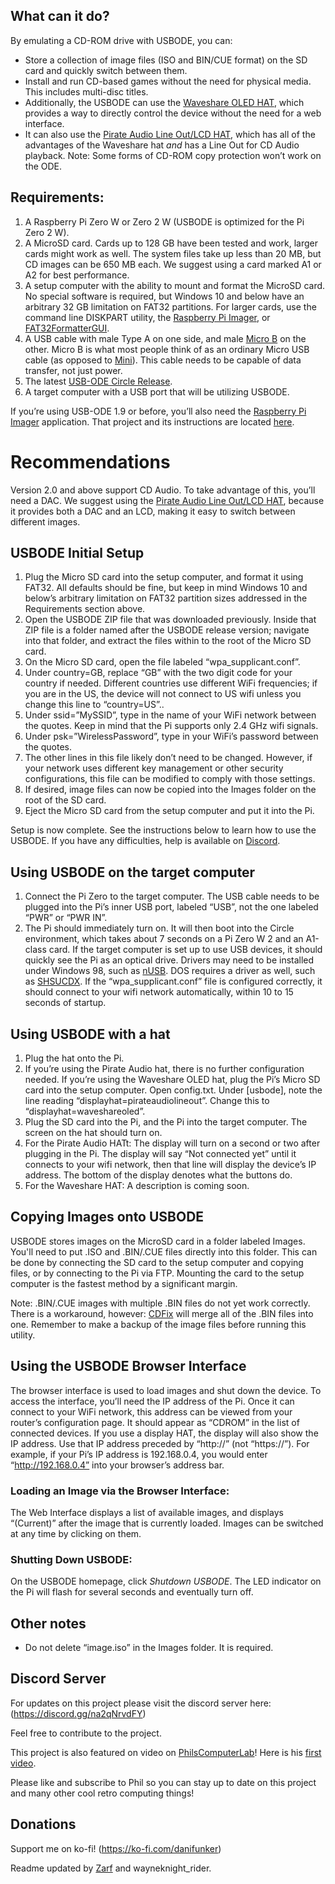 
## What can it do?
By emulating a CD-ROM drive with USBODE, you can:
- Store a collection of image files (ISO and BIN/CUE format) on the SD card and quickly switch between them.
- Install and run CD-based games without the need for physical media. This includes multi-disc titles.
- Additionally, the USBODE can use the [Waveshare OLED HAT](https://www.waveshare.com/wiki/1.3inch_OLED_HAT), which provides a way to directly control the device without the need for a web interface.
- It can also use the [Pirate Audio Line Out/LCD HAT](https://shop.pimoroni.com/products/pirate-audio-line-out), which has all of the advantages of the Waveshare hat _and_ has a Line Out for CD Audio playback.
Note: Some forms of CD-ROM copy protection won’t work on the ODE.

## Requirements:
1. A Raspberry Pi Zero W or Zero 2 W (USBODE is optimized for the Pi Zero 2 W).
2. A MicroSD card. Cards up to 128 GB have been tested and work, larger cards might work as well. The system files take up less than 20 MB, but CD images can be 650 MB each. We suggest using a card marked A1 or A2 for best performance.
3. A setup computer with the ability to mount and format the MicroSD card. No special software is required, but Windows 10 and below have an arbitrary 32 GB limitation on FAT32 partitions. For larger cards, use the command line DISKPART utility, the [Raspberry Pi Imager](https://www.raspberrypi.com/software/), or [FAT32FormatterGUI](https://www.softpedia.com/get/System/Hard-Disk-Utils/FAT32format-GUI.shtml).
4. A USB cable with male Type A on one side, and male [Micro B](https://en.wikipedia.org/wiki/USB_hardware#/media/File:MicroB_USB_Plug.jpg) on the other. Micro B is what most people think of as an ordinary Micro USB cable (as opposed to [Mini](https://en.wikipedia.org/wiki/USB_hardware#/media/File:Cable_Mini_USB.jpg)). This cable needs to be capable of data transfer, not just power.
5. The latest [USB-ODE Circle Release]([url](https://github.com/danifunker/usbode-circle/releases)).
6. A target computer with a USB port that will be utilizing USBODE.

If you’re using USB-ODE 1.9 or before, you’ll also need the [Raspberry Pi Imager](https://www.raspberrypi.com/software/) application. That project and its instructions are located [here](https://github.com/danifunker/usbode/releases).

# Recommendations
Version 2.0 and above support CD Audio. To take advantage of this, you’ll need a DAC. We suggest using the [Pirate Audio Line Out/LCD HAT](https://shop.pimoroni.com/products/pirate-audio-line-out), because it provides both a DAC and an LCD, making it easy to switch between different images.

## USBODE Initial Setup
1. Plug the Micro SD card into the setup computer, and format it using FAT32. All defaults should be fine, but keep in mind Windows 10 and below’s arbitrary limitation on FAT32 partition sizes addressed in the Requirements section above.
2. Open the USBODE ZIP file that was downloaded previously. Inside that ZIP file is a folder named after the USBODE release version; navigate into that folder, and extract the files within to the root of the Micro SD card.
3. On the Micro SD card, open the file labeled “wpa_supplicant.conf”.
4. Under country=GB, replace “GB” with the two digit code for your country if needed. Different countries use different WiFi frequencies; if you are in the US, the device will not connect to US wifi unless you change this line to “country=US”..
5. Under ssid=”MySSID”, type in the name of your WiFi network between the quotes. Keep in mind that the Pi supports only 2.4 GHz wifi signals.
6. Under psk=”WirelessPassword”, type in your WiFi’s password between the quotes.
7. The other lines in this file likely don’t need to be changed. However, if your network uses different key management or other security configurations, this file can be modified to comply with those settings.
8. If desired, image files can now be copied into the Images folder on the root of the SD card.
9. Eject the Micro SD card from the setup computer and put it into the Pi.

Setup is now complete. See the instructions below to learn how to use the USBODE. If you have any difficulties, help is available on [Discord](https://discord.gg/na2qNrvdFY).

## Using USBODE on the target computer
1. Connect the Pi Zero to the target computer. The USB cable needs to be plugged into the Pi’s inner USB port, labeled “USB”, not the one labeled “PWR” or “PWR IN”.
2. The Pi should immediately turn on. It will then boot into the Circle environment, which takes about 7 seconds on a Pi Zero W 2 and an A1-class card. If the target computer is set up to use USB devices, it should quickly see the Pi as an optical drive. Drivers may need to be installed under Windows 98, such as [nUSB](https://www.philscomputerlab.com/windows-98-usb-storage-driver.html). DOS requires a driver as well, such as [SHSUCDX](http://adoxa.altervista.org/shsucdx/). If the “wpa_supplicant.conf” file is configured correctly, it should connect to your wifi network automatically, within 10 to 15 seconds of startup.

## Using USBODE with a hat
1. Plug the hat onto the Pi.
2. If you’re using the Pirate Audio hat, there is no further configuration needed. If you’re using the Waveshare OLED hat, plug the Pi’s Micro SD card into the setup computer. Open config.txt. Under [usbode], note the line reading “displayhat=pirateaudiolineout”. Change this to “displayhat=waveshareoled”.
3. Plug the SD card into the Pi, and the Pi into the target computer. The screen on the hat should turn on.
4. For the Pirate Audio HATt: The display will turn on a second or two after plugging in the Pi. The display will say “Not connected yet” until it connects to your wifi network, then that line will display the device’s IP address. The bottom of the display denotes what the buttons do.
5. For the Waveshare HAT: A description is coming soon.

## Copying Images onto USBODE
USBODE stores images on the MicroSD card in a folder labeled Images. You'll need to put .ISO and .BIN/.CUE files directly into this folder. This can be done by connecting the SD card to the setup computer and copying files, or by connecting to the Pi via FTP. Mounting the card to the setup computer is the fastest method by a significant margin.

Note: .BIN/.CUE images with multiple .BIN files do not yet work correctly. There is a workaround, however: [CDFix](https://web.archive.org/web/20240112090553/https://krikzz.com/pub/support/mega-everdrive/pro-series/cdfix/) will merge all of the .BIN files into one. Remember to make a backup of the image files before running this utility.

## Using the USBODE Browser Interface
The browser interface is used to load images and shut down the device. To access the interface, you’ll need the IP address of the Pi. Once it can connect to your WiFi network, this address can be viewed from your router’s configuration page. It should appear as “CDROM” in the list of connected devices. If you use a display HAT, the display will also show the IP address. Use that IP address preceded by “http://” (not “https://”). For example, if your Pi’s IP address is 192.168.0.4, you would enter “http://192.168.0.4” into your browser’s address bar.

### Loading an Image via the Browser Interface:
The Web Interface displays a list of available images, and displays “(Current)” after the image that is currently loaded. Images can be switched at any time by clicking on them.

### Shutting Down USBODE:
On the USBODE homepage, click _Shutdown USBODE_. The LED indicator on the Pi will flash for several seconds and eventually turn off.

## Other notes
- Do not delete “image.iso” in the Images folder. It is required.

## Discord Server
For updates on this project please visit the discord server here: (https://discord.gg/na2qNrvdFY)

Feel free to contribute to the project.

This project is also featured on video on [PhilsComputerLab](https://www.youtube.com/channel/UCj9IJ2QvygoBJKSOnUgXIRA)!
Here is his [first video](https://www.youtube.com/watch?v=Is3ULD0ZXnI).

Please like and subscribe to Phil so you can stay up to date on this project and many other cool retro computing things!

## Donations
Support me on ko-fi!
(https://ko-fi.com/danifunker)

Readme updated by [Zarf](https://github.com/Zarf-42) and wayneknight_rider.

